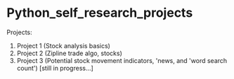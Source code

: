# Python_self_research_projects

Projects:
1) Project 1 (Stock analysis basics)
2) Project 2 (Zipline trade algo, stocks)
3) Project 3 (Potential stock movement indicators, 'news, and 'word search count') [still in progress...]
